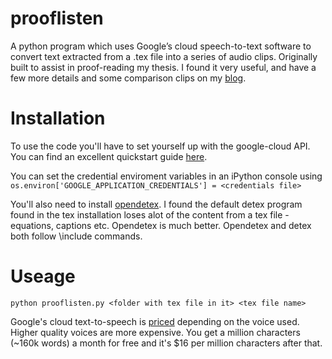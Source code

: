 # prooflisten
A python program which uses Google’s cloud speech-to-text software to convert text extracted from a .tex file into a series of audio clips. Originally built to assist in proof-reading my thesis. I found it very useful, and have a few more details and some comparison clips on my [blog](https://michaeledjones.tumblr.com/post/183380727169/proof-listening).

# Installation
To use the code you'll have to set yourself up with the google-cloud API. You can find an excellent quickstart guide [here](https://cloud.google.com/text-to-speech/docs/quickstart-client-libraries).

You can set the credential enviroment variables in an iPython console using `os.environ['GOOGLE_APPLICATION_CREDENTIALS'] = <credentials file>`

You'll also need to install [opendetex](https://github.com/pkubowicz/opendetex). I found the default detex program found in the tex installation loses alot of the content from a tex file - equations, captions etc. Opendetex is much better. Opendetex and detex both follow \include commands.

# Useage

`python prooflisten.py <folder with tex file in it> <tex file name>`
 
Google's cloud text-to-speech is [priced](https://cloud.google.com/text-to-speech/pricing) depending on the voice used. Higher quality voices are more expensive. You get a million characters (~160k words) a month for free and it's $16 per million characters after that.
